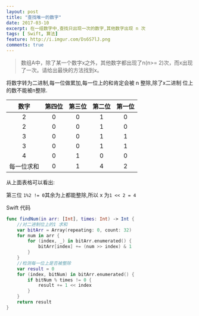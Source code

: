```yaml
---
layout: post
title: "查找唯一的数字"
date: 2017-03-10
excerpt: 在一组数字中,查找只出现一次的数字,其他数字出现 n 次
tags: [ Swift, 算法]
feature: http://i.imgur.com/Ds6S7lJ.png
comments: true
---
```


> 数组A中，除了某一个数字x之外，其他数字都出现了n(n>= 2)次，而x出现了一次。请给出最快的方法找到x。

将数字转为二进制,每一位做累加,每一位上的和肯定会被 n 整除,除了x二进制 位上的数不能被n整除.

|  数字   | 第四位  | 第三位  | 第二位  | 第一位  |
| :---: | :--: | :--: | :--: | :--: |
|   2   |  0   |  0   |  1   |  0   |
|   2   |  0   |  0   |  1   |  0   |
|   3   |  0   |  0   |  1   |  1   |
|   3   |  0   |  0   |  1   |  1   |
|   4   |  0   |  1   |  0   |  0   |
| 每一位求和 |  0   |  1   |  4   |  2   |

从上面表格可以看出:

第三位 `1%2 != 0`其余为上都能整除,所以 x 为`1 << 2 = 4`

Swift 代码

~~~swift
func findNum(in arr: [Int], times: Int) -> Int {
    //对二进制位上的1 求和
    var bitArr = Array(repeating: 0, count: 32)
    for num in arr {
        for (index, _) in bitArr.enumerated() {
            bitArr[index] += (num >> index) & 1
        }
    }
    //检测每一位上是否被整除
    var result = 0
    for (index, bitNum) in bitArr.enumerated() {
        if bitNum % times != 0 {
            result += 1 << index
        }
    }
    return result
}
~~~
